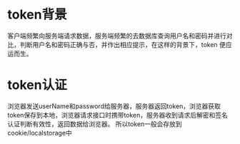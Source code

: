 # token背景
客户端频繁向服务端请求数据，服务端频繁的去数据库查询用户名和密码并进行对比，判断用户名和密码正确与否，并作出相应提示，在这样的背景下，token 便应运而生。

# token认证
浏览器发送userName和password给服务器，服务器返回token，浏览器获取token保存到本地，浏览器请求接口时携带token，服务器收到请求后解密和签名认证判断有效性，返回数据给浏览器。
所以token一般会存放到cookie/localstorage中